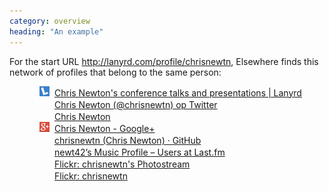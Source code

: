 ```yaml
---
category: overview
heading: "An example"
---
```


For the start URL <a href="http://lanyrd.com/profile/chrisnewtn">http://lanyrd.com/profile/chrisnewtn</a>, Elsewhere finds this network of profiles that belong to the same person:

<style>
    ul.elsewhere-results li {list-style-type:none;}
    ul.elsewhere-results span {margin-left:0.6em;}
</style>

<ul class="elsewhere-results">
    <ul class="elsewhere-results">
    <li>
        <a target="_blank" title="linked from: https://twitter.com/chrisnewtn" href="http://lanyrd.com/profile/chrisnewtn/"><img src="/images/lanyrd.ico" height="16px" width="16px"><span>Chris Newton's conference talks and presentations | Lanyrd</span></a>
    </li>
    <li>
        <a target="_blank" title="linked from: http://chrisnewtn.com/" href="https://twitter.com/chrisnewtn"><img src="/images/twitter.ico" height="16px" width="16px"><span>Chris Newton (@chrisnewtn) op Twitter</span></a>
    </li>
    <li>
        <a target="_blank" title="linked from: https://twitter.com/chrisnewtn https://plus.google.com/111845796843095584341 https://github.com/chrisnewtn http://lanyrd.com/profile/chrisnewtn/ http://www.last.fm/user/newt42 https://www.flickr.com/photos/newt42/" href="http://chrisnewtn.com/"><img src="/images/chrisnewtn.ico" height="16px" width="16px"><span>Chris Newton</span></a>
    </li>
    <li>
        <a target="_blank" title="linked from: https://twitter.com/chrisnewtn https://www.flickr.com/photos/newt42/ https://github.com/chrisnewtn http://www.last.fm/user/newt42" href="https://plus.google.com/111845796843095584341"><img src="/images/google.ico" height="16px" width="16px"><span>Chris Newton - Google+</span></a></li>
    <li>
        <a target="_blank" title="linked from: http://chrisnewtn.com" href="https://github.com/chrisnewtn"><img src="/images/github.ico" height="16px" width="16px"><span>chrisnewtn (Chris Newton) · GitHub</span></a>
    </li>
    <li>
        <a target="_blank" title="linked from: http://chrisnewtn.com" href="http://www.last.fm/user/newt42"><img src="/images/lastfm.ico" height="16px" width="16px"><span>newt42’s Music Profile – Users at Last.fm</span></a>
    </li>
    <li>
        <a target="_blank" title="linked from: https://www.flickr.com/people/newt42/" href="https://www.flickr.com/photos/newt42/"><img src="/images/flickr.ico" height="16px" width="16px"><span>Flickr: chrisnewtn's Photostream</span></a>
    </li>
    <li>
        <a target="_blank" title="linked from: http://chrisnewtn.com" href="https://www.flickr.com/people/newt42/"><img src="/images/flickr.ico" height="16px" width="16px"><span>Flickr: chrisnewtn</span></a>
    </li>
</ul>
